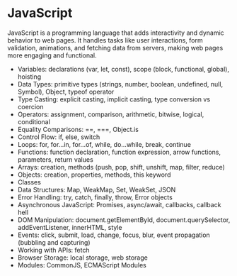 # JavaScript

JavaScript is a programming language that adds interactivity and dynamic
behavior to web pages. It handles tasks like user interactions, form validation,
animations, and fetching data from servers, making web pages more engaging
and functional.

- Variables: declarations (var, let, const), scope (block, functional, global), hoisting
- Data Types: primitive types (strings, number, boolean, undefined, null,
  Symbol), Object, typeof operator
- Type Casting: explicit casting, implicit casting, type conversion vs coercion
- Operators: assignment, comparison, arithmetic, bitwise, logical, conditional
- Equality Comparisons: ==, ===, Object.is
- Control Flow: if, else, switch
- Loops: for, for…in, for…of, while, do...while, break, continue
- Functions: function declaration, function expression, arrow functions, parameters, return values
- Arrays: creation, methods (push, pop, shift, unshift, map, filter, reduce)
- Objects: creation, properties, methods, this keyword
- Classes
- Data Structures: Map, WeakMap, Set, WeakSet, JSON
- Error Handling: try, catch, finally, throw, Error objects
- Asynchronous JavaScript: Promises, async/await, callbacks, callback hell
- DOM Manipulation: document.getElementById, document.querySelector, addEventListener, innerHTML, style
- Events: click, submit, load, change, focus, blur, event propagation (bubbling and capturing)
- Working with APIs: fetch
- Browser Storage: local storage, web storage
- Modules: CommonJS, ECMAScript Modules
